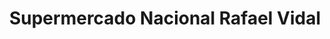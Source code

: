 ---
title: "Supermercado Nacional Rafael Vidal"
url: /santiago-de-los-caballeros/supermercado-nacional-rafael-vidal/
shop: supermercado
---